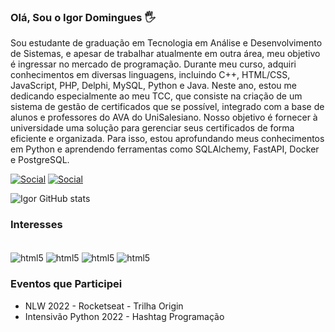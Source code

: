 ### Olá, Sou o Igor Domingues 🖐️

Sou estudante de graduação em Tecnologia em Análise e Desenvolvimento de Sistemas, e apesar de trabalhar atualmente em outra área, meu objetivo é ingressar no mercado de programação. Durante meu curso, adquiri conhecimentos em diversas linguagens, incluindo C++, HTML/CSS, JavaScript, PHP, Delphi, MySQL, Python e Java.
Neste ano, estou me dedicando especialmente ao meu TCC, que consiste na criação de um sistema de gestão de certificados que se possível, integrado com a base de alunos e professores do AVA do UniSalesiano. Nosso objetivo é fornecer à universidade uma solução para gerenciar seus certificados de forma eficiente e organizada. Para isso, estou aprofundando meus conhecimentos em Python e aprendendo ferramentas como SQLAlchemy, FastAPI, Docker e PostgreSQL.

[![Social](https://img.shields.io/badge/LinkedIn-0077B5?style=for-the-badge&logo=linkedin&logoColor=white)](https://www.linkedin.com/in/igor-pd/)
[![Social](https://img.shields.io/badge/Instagram-E4405F?style=for-the-badge&logo=instagram&logoColor=white)](https://www.instagram.com/igorpd_/)

![Igor GitHub stats](https://github-readme-stats.vercel.app/api?username=IgorPD&show_icons=true&theme=radical)

### Interesses

<div style="display: inline_block"><br/>
<img align="center" alt="html5" src="https://img.shields.io/badge/Python-14354C?style=for-the-badge&logo=python&logoColor=white"/>
<img align="center" alt="html5" src="https://img.shields.io/badge/docker-%230db7ed.svg?style=for-the-badge&logo=docker&logoColor=white"/>
<img align="center" alt="html5" src="https://img.shields.io/badge/FastAPI-005571?style=for-the-badge&logo=fastapi"/>
<img align="center" alt="html5" src="https://img.shields.io/badge/postgres-%23316192.svg?style=for-the-badge&logo=postgresql&logoColor=white"/>
</div>

### Eventos que Participei
- NLW 2022 - Rocketseat  - Trilha Origin
- Intensivão Python 2022 - Hashtag Programação
